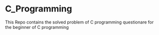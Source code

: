 # C_Programming
This Repo contains the solved problem of C programming questionare for the beginner of C programming
